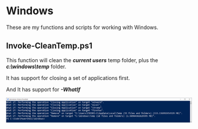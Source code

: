 # Windows

These are my functions and scripts for working with Windows.

Invoke-CleanTemp.ps1
--------------------

This function will clean the ***current users*** temp folder, plus the ***c:\windows\temp*** folder.

It has support for closing a set of applications first.

And It has support for ***-WhatIf***

![alt text](https://github.com/FredrikWall/PowerShell/blob/master/Windows/Invoke-CleanTemp.png?raw=true)



